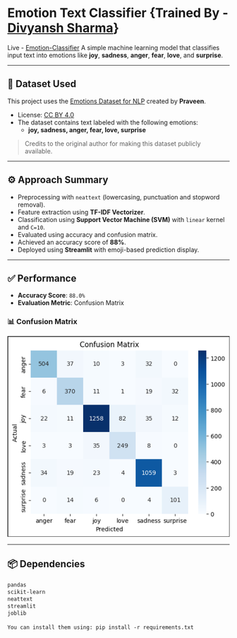 # Emotion Text Classifier {Trained By - [Divyansh Sharma](https://www.linkedin.com/in/divyansh-sharma-b4793026b/)}
Live - [Emotion-Classifier](https://emotion-classifier01.streamlit.app/)
A simple machine learning model that classifies input text into emotions like **joy**, **sadness**, **anger**, **fear**, **love**, and **surprise**.

---

## 📂 Dataset Used

This project uses the [Emotions Dataset for NLP](https://www.kaggle.com/datasets/praveengovi/emotions-dataset-for-nlp) created by **Praveen**.

- License: [CC BY 4.0](https://creativecommons.org/licenses/by/4.0/)
- The dataset contains text labeled with the following emotions:
  - **joy, sadness, anger, fear, love, surprise**

> Credits to the original author for making this dataset publicly available.

---

## ⚙️ Approach Summary

- Preprocessing with `neattext` (lowercasing, punctuation and stopword removal).
- Feature extraction using **TF-IDF Vectorizer**.
- Classification using **Support Vector Machine (SVM)** with `linear` kernel and `C=10`.
- Evaluated using accuracy and confusion matrix.
- Achieved an accuracy score of **88%**.
- Deployed using **Streamlit** with emoji-based prediction display.

---
## ✅ Performance

- **Accuracy Score**: `88.0%`
- **Evaluation Metric**: Confusion Matrix

### 📊 Confusion Matrix

![Confusion Matrix](images/confusion_matrix.PNG)

---
## 📦 Dependencies

```text
pandas
scikit-learn
neattext
streamlit
joblib

You can install them using: pip install -r requirements.txt
